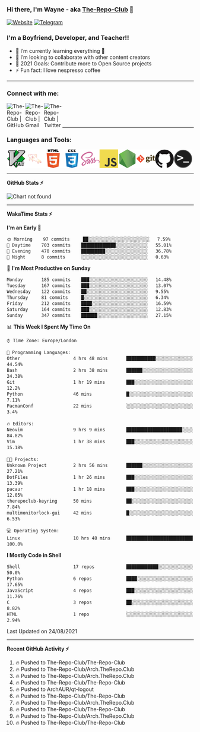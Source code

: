 ### Hi there, I'm Wayne - aka [The-Repo-Club][website] 👋

[![Website](https://img.shields.io/website?label=github.com/The-Repo-Club/&color=orange&style=flat-square&url=https://github.com/The-Repo-Club/)][website]
[![Telegram](https://img.shields.io/badge/Chat%20on-Telegram-orange.svg?color=orange&logo=telegram&style=flat-square)][telegram]

### I'm a Boyfriend, Developer, and Teacher!!

- 🌱 I’m currently learning everything 🤣
- 👯 I’m looking to collaborate with other content creators
- 🥅 2021 Goals: Contribute more to Open Source projects
- ⚡ Fun fact: I love nespresso coffee

---
### Connect with me:

[<img align="left" alt="The-Repo-Club | GitHub" width="50px" src="https://cdn.jsdelivr.net/npm/simple-icons@v3/icons/github.svg" />][website]
[<img align="left" alt="The-Repo-Club | Gmail" width="50px" src="https://cdn.jsdelivr.net/npm/simple-icons@v3/icons/gmail.svg" />][email]
[<img align="left" alt="The-Repo-Club | Twitter" width="50px" src="https://cdn.jsdelivr.net/npm/simple-icons@v3/icons/telegram.svg" />][telegram]

[website]: https://github.com/The-Repo-Club/
[email]: mailto:wayne6324@gmail.com
[telegram]: https://t.me/TheRepoClub

<br />
<br />
<br />

---
### Languages and Tools:

<img align="left" alt="Vim" width="50px" src="https://raw.githubusercontent.com/github/explore/80688e429a7d4ef2fca1e82350fe8e3517d3494d/topics/vim/vim.png" />
<img align="left" alt="Fish" width="50px" src="https://raw.githubusercontent.com/github/explore/80688e429a7d4ef2fca1e82350fe8e3517d3494d/topics/fish/fish.png" />
<img align="left" alt="HTML5" width="50px" src="https://raw.githubusercontent.com/github/explore/80688e429a7d4ef2fca1e82350fe8e3517d3494d/topics/html/html.png" />
<img align="left" alt="CSS3" width="50px" src="https://raw.githubusercontent.com/github/explore/80688e429a7d4ef2fca1e82350fe8e3517d3494d/topics/css/css.png" />
<img align="left" alt="Sass" width="50px" src="https://raw.githubusercontent.com/github/explore/80688e429a7d4ef2fca1e82350fe8e3517d3494d/topics/sass/sass.png" />
<img align="left" alt="JavaScript" width="50px" src="https://raw.githubusercontent.com/github/explore/80688e429a7d4ef2fca1e82350fe8e3517d3494d/topics/javascript/javascript.png" />
<img align="left" alt="Node.js" width="50px" src="https://raw.githubusercontent.com/github/explore/80688e429a7d4ef2fca1e82350fe8e3517d3494d/topics/nodejs/nodejs.png" />
<img align="left" alt="Git" width="50px" src="https://raw.githubusercontent.com/github/explore/80688e429a7d4ef2fca1e82350fe8e3517d3494d/topics/git/git.png" />
<img align="left" alt="GitHub" width="50px" src="https://raw.githubusercontent.com/github/explore/78df643247d429f6cc873026c0622819ad797942/topics/github/github.png" />
<img align="left" alt="Terminal" width="50px" src="https://raw.githubusercontent.com/github/explore/80688e429a7d4ef2fca1e82350fe8e3517d3494d/topics/terminal/terminal.png" />

<br />
<br />
<br />

---

**GitHub Stats ⚡**

![Chart not found](https://github-readme-stats.vercel.app/api?username=The-Repo-Club&theme=tokyonight&show_icons=true&count_private=true&hide_border=true&include_all_commits=true&custom_title=The-Repo-Club%27s+GitHub+Stats)


---

**WakaTime Stats ⚡**

<!--START_SECTION:waka-->
**I'm an Early 🐤** 

```text
🌞 Morning    97 commits     ██░░░░░░░░░░░░░░░░░░░░░░░   7.59% 
🌆 Daytime    703 commits    █████████████░░░░░░░░░░░░   55.01% 
🌃 Evening    470 commits    █████████░░░░░░░░░░░░░░░░   36.78% 
🌙 Night      8 commits      ░░░░░░░░░░░░░░░░░░░░░░░░░   0.63%

```
📅 **I'm Most Productive on Sunday** 

```text
Monday       185 commits    ███░░░░░░░░░░░░░░░░░░░░░░   14.48% 
Tuesday      167 commits    ███░░░░░░░░░░░░░░░░░░░░░░   13.07% 
Wednesday    122 commits    ██░░░░░░░░░░░░░░░░░░░░░░░   9.55% 
Thursday     81 commits     █░░░░░░░░░░░░░░░░░░░░░░░░   6.34% 
Friday       212 commits    ████░░░░░░░░░░░░░░░░░░░░░   16.59% 
Saturday     164 commits    ███░░░░░░░░░░░░░░░░░░░░░░   12.83% 
Sunday       347 commits    ██████░░░░░░░░░░░░░░░░░░░   27.15%

```


📊 **This Week I Spent My Time On** 

```text
⌚︎ Time Zone: Europe/London

💬 Programming Languages: 
Other                    4 hrs 48 mins       ███████████░░░░░░░░░░░░░░   44.54% 
Bash                     2 hrs 38 mins       ██████░░░░░░░░░░░░░░░░░░░   24.38% 
Git                      1 hr 19 mins        ███░░░░░░░░░░░░░░░░░░░░░░   12.2% 
Python                   46 mins             █░░░░░░░░░░░░░░░░░░░░░░░░   7.11% 
PacmanConf               22 mins             ░░░░░░░░░░░░░░░░░░░░░░░░░   3.4%

🔥 Editors: 
Neovim                   9 hrs 9 mins        █████████████████████░░░░   84.82% 
Vim                      1 hr 38 mins        ███░░░░░░░░░░░░░░░░░░░░░░   15.18%

🐱‍💻 Projects: 
Unknown Project          2 hrs 56 mins       ██████░░░░░░░░░░░░░░░░░░░   27.21% 
DotFiles                 1 hr 26 mins        ███░░░░░░░░░░░░░░░░░░░░░░   13.39% 
pacaur                   1 hr 18 mins        ███░░░░░░░░░░░░░░░░░░░░░░   12.05% 
therepoclub-keyring      50 mins             ██░░░░░░░░░░░░░░░░░░░░░░░   7.84% 
multimonitorlock-gui     42 mins             █░░░░░░░░░░░░░░░░░░░░░░░░   6.53%

💻 Operating System: 
Linux                    10 hrs 48 mins      █████████████████████████   100.0%

```

**I Mostly Code in Shell** 

```text
Shell                    17 repos            ████████████░░░░░░░░░░░░░   50.0% 
Python                   6 repos             ████░░░░░░░░░░░░░░░░░░░░░   17.65% 
JavaScript               4 repos             ███░░░░░░░░░░░░░░░░░░░░░░   11.76% 
C                        3 repos             ██░░░░░░░░░░░░░░░░░░░░░░░   8.82% 
HTML                     1 repo              ░░░░░░░░░░░░░░░░░░░░░░░░░   2.94%

```



 Last Updated on 24/08/2021
<!--END_SECTION:waka-->

---

**Recent GitHub Activity :zap:**

<!--START_SECTION:activity-->
1. 🔥 Pushed to The-Repo-Club/The-Repo-Club
2. 🔥 Pushed to The-Repo-Club/Arch.TheRepo.Club
3. 🔥 Pushed to The-Repo-Club/Arch.TheRepo.Club
4. 🔥 Pushed to The-Repo-Club/The-Repo-Club
5. 🔥 Pushed to ArchAUR/qt-logout
6. 🔥 Pushed to The-Repo-Club/The-Repo-Club
7. 🔥 Pushed to The-Repo-Club/Arch.TheRepo.Club
8. 🔥 Pushed to The-Repo-Club/The-Repo-Club
9. 🔥 Pushed to The-Repo-Club/Arch.TheRepo.Club
10. 🔥 Pushed to The-Repo-Club/The-Repo-Club
<!--END_SECTION:activity-->